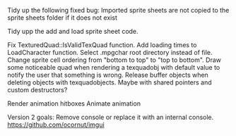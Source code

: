 Tidy up the following fixed bug: Imported sprite sheets are not copied to the sprite sheets folder if it does not exist

Tidy upp the add and load sprite sheet code.

Fix TexturedQuad::IsValidTexQuad function.
Add loading times to LoadCharacter function.
Select .mpgchar root directory instead of file.
Change sprite cell ordering from "bottom to top" to "top to bottom".
Draw some noticeable quad when rendering a texquadobj with default value to notify the user that something is wrong.
Release buffer objects when deleting objects with texquadobjects. Maybe with shared pointers and custom destructors?

Render animation hitboxes
Animate animation

Version 2 goals:
Remove console or replace it with an internal console. https://github.com/ocornut/imgui
